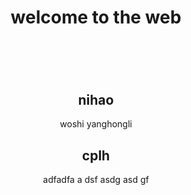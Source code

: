 <div class="wrapper">
  <header>
    <h1>welcome to the web<h1>
      <br/>

## nihao


woshi yanghongli

## cplh


adfadfa
a
dsf
asdg
asd
gf
